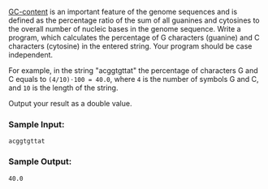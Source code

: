 [GC-content][1] is an important feature of the genome sequences and
is defined as the percentage ratio of the sum of all guanines and
cytosines to the overall number of nucleic bases in the genome sequence.
Write a program, which calculates the percentage of G characters (guanine)
and C characters (cytosine) in the entered string. Your program should be
case independent.

For example, in the string "acggtgttat" the percentage of characters
G and C equals to `(4/10)⋅100 = 40.0`, where `4` is the number of symbols
G and C, and `10` is the length of the string.

Output your result as a double value.

### Sample Input:

```
acggtgttat
```

### Sample Output:

```
40.0
```

[1]: https://en.wikipedia.org/wiki/GC-content
